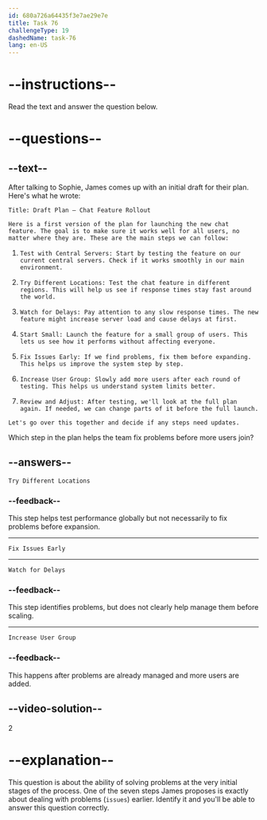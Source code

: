 ```yaml
---
id: 680a726a64435f3e7ae29e7e
title: Task 76
challengeType: 19
dashedName: task-76
lang: en-US
---
```


<!-- READING -->

# --instructions--

Read the text and answer the question below.

# --questions--

## --text--

After talking to Sophie, James comes up with an initial draft for their plan. Here's what he wrote:

`Title: Draft Plan – Chat Feature Rollout`

`Here is a first version of the plan for launching the new chat feature. The goal is to make sure it works well for all users, no matter where they are. These are the main steps we can follow:`

1. `Test with Central Servers: Start by testing the feature on our current central servers. Check if it works smoothly in our main environment.`

2. `Try Different Locations: Test the chat feature in different regions. This will help us see if response times stay fast around the world.`

3. `Watch for Delays: Pay attention to any slow response times. The new feature might increase server load and cause delays at first.`

4. `Start Small: Launch the feature for a small group of users. This lets us see how it performs without affecting everyone.`

5. `Fix Issues Early: If we find problems, fix them before expanding. This helps us improve the system step by step.`

6. `Increase User Group: Slowly add more users after each round of testing. This helps us understand system limits better.`

7. `Review and Adjust: After testing, we'll look at the full plan again. If needed, we can change parts of it before the full launch.`

`Let's go over this together and decide if any steps need updates.`

Which step in the plan helps the team fix problems before more users join?

## --answers--

`Try Different Locations`

### --feedback--

This step helps test performance globally but not necessarily to fix problems before expansion.

---

`Fix Issues Early`

---

`Watch for Delays`

### --feedback--

This step identifies problems, but does not clearly help manage them before scaling.

---

`Increase User Group`

### --feedback--

This happens after problems are already managed and more users are added.

## --video-solution--

2

# --explanation--

This question is about the ability of solving problems at the very initial stages of the process. One of the seven steps James proposes is exactly about dealing with problems (`issues`) earlier. Identify it and you'll be able to answer this question correctly.
